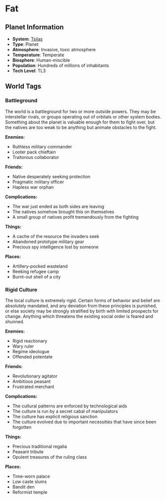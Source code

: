 # Fat

## Planet Information
- **System**: [Tsilas](../../../system--tsilas.md)
- **Type**: Planet
- **Atmosphere**: Invasive, toxic atmosphere
- **Temperature**: Temperate
- **Biosphere**: Human-miscible
- **Population**: Hundreds of millions of inhabitants
- **Tech Level**: TL3

## World Tags

### Battleground

The world is a battleground for two or more outside powers. They may be interstellar rivals, or groups operating out of orbitals or other system bodies. Something about the planet is valuable enough for them to fight over, but the natives are too weak to be anything but animate obstacles to the fight.

**Enemies:**
- Ruthless military commander
- Looter pack chieftain
- Traitorous collaborator

**Friends:**
- Native desperately seeking protection
- Pragmatic military officer
- Hapless war orphan

**Complications:**
- The war just ended as both sides are leaving
- The natives somehow brought this on themselves
- A small group of natives profit tremendously from the fighting

**Things:**
- A cache of the resource the invaders seek
- Abandoned prototype military gear
- Precious spy intelligence lost by someone

**Places:**
- Artillery-pocked wasteland
- Reeking refugee camp
- Burnt-out shell of a city

### Rigid Culture

The local culture is extremely rigid. Certain forms of behavior and belief are absolutely mandated, and any deviation from these principles is punished, or else society may be strongly stratified by birth with limited prospects for change. Anything which threatens the existing social order is feared and shunned.

**Enemies:**
- Rigid reactionary
- Wary ruler
- Regime ideologue
- Offended potentate

**Friends:**
- Revolutionary agitator
- Ambitious peasant
- Frustrated merchant

**Complications:**
- The cultural patterns are enforced by technological aids
- The culture is run by a secret cabal of manipulators
- The culture has explicit religious sanction
- The culture evolved due to important necessities that have since been forgotten

**Things:**
- Precious traditional regalia
- Peasant tribute
- Opulent treasures of the ruling class

**Places:**
- Time-worn palace
- Low caste slums
- Bandit den
- Reformist temple

